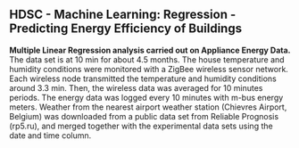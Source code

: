 ## HDSC - Machine Learning: Regression - Predicting Energy Efficiency of Buildings
**Multiple Linear Regression analysis carried out on Appliance Energy Data.**
The data set is at 10 min for about 4.5 months. The house temperature and humidity conditions were monitored with a ZigBee wireless sensor network.
Each wireless node transmitted the temperature and humidity conditions around 3.3 min.
Then, the wireless data was averaged for 10 minutes periods.
The energy data was logged every 10 minutes with m-bus energy meters.
Weather from the nearest airport weather station (Chievres Airport, Belgium) was downloaded from a public data set from Reliable Prognosis (rp5.ru), and merged together with the experimental data sets using the date and time column.

